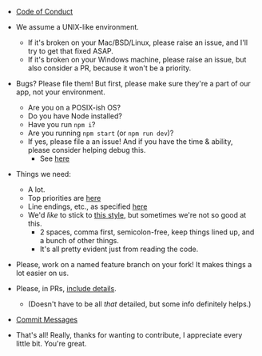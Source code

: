 * [Code of Conduct](https://www.npmjs.com/policies/conduct)

* We assume a UNIX-like environment.
  - If it's broken on your Mac/BSD/Linux, please raise an issue, and I'll try to get that fixed ASAP.
  - If it's broken on your Windows machine, please raise an issue, but also consider a PR, because it won't be a priority.

* Bugs? Please file them! But first, please make sure they're a part of our app, not your environment.
  - Are you on a POSIX-ish OS?
  - Do you have Node installed?
  - Have you run `npm i`?
  - Are you running `npm start` (or `npm run dev`)?
  - If yes, please file a an issue! And if you have the time & ability, please consider helping debug this.
    - See [here](https://github.com/atom/atom/blob/master/CONTRIBUTING.md#reporting-bugs)

* Things we need:
  - A lot.
  - Top priorities are [here](todo.md)
  - Line endings, etc., as specified [here](.gitattributes)
  - We'd _like_ to stick to [this style](.eslintrc), but
    sometimes we're not so good at this.
    - 2 spaces, comma first, semicolon-free, keep things lined up, and a bunch of other things.
    - It's all pretty evident just from reading the code.

* Please, work on a named feature branch on your fork! It makes things a lot easier on us.
* Please, in PRs, [include details](https://github.com/blog/1943-how-to-write-the-perfect-pull-request).
  - (Doesn't have to be all _that_ detailed, but some info definitely helps.)
* [Commit Messages](http://stopwritingramblingcommitmessages.com/)

* That's all! Really, thanks for wanting to contribute, I appreciate every little bit. You're great.
